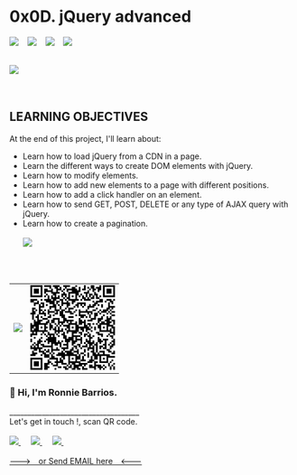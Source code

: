 # 0x0D. jQuery advanced

<!-- badges section with https://img.shields.io/ -->

<span>
  <img src="https://img.shields.io/badge/Specialization-webstack--frontend-green"/>
</span>
&nbsp;&nbsp;

<span>
  <img src="https://img.shields.io/badge/Training-Holberton-red"/>
</span>
&nbsp;&nbsp;

<span>
  <img src="https://img.shields.io/badge/Cohort%20%23-12-yellowgreen"/>
</span>
&nbsp;&nbsp;

<span>
  <img src="https://img.shields.io/badge/Directory-0x0D--JQuery__advanced-blue"/>
</span>
<br>
<br>

<!-- image and subtitle section -->

<img
  src="https://www.acens.com/comunicacion/wp-content/images/2016/12/word-image-1.png"
  width="300px"
/>


<br>

<!-- Learning objectives section -->

## **LEARNING OBJECTIVES**

At the end of this project, I'll learn about:

- Learn how to load jQuery from a CDN in a page.  
- Learn the different ways to create DOM elements with jQuery.  
- Learn how to modify elements.  
- Learn how to add new elements to a page with different positions.  
- Learn how to add a click handler on an element.  
- Learn how to send GET, POST, DELETE or any type of AJAX query with jQuery.  
- Learn how to create a pagination.  
  <br>
  <img src="https://media4.giphy.com/media/l378xUmMCMQix4BUI/giphy.gif?cid=ecf05e472y1vom367en3yetpl1a03740lnm6wlkk5l9njrci&rid=giphy.gif&ct=g"
  width="300px">

<!-- Social networks section -->

<br>
<br>
<table>
  <tr>
    <td>
      <img
        src="https://avatars.githubusercontent.com/u/65184918?v=4"
        width="150px"
      />
    </td>
    <td>
      <img
        src="https://github.com/ronniebm/holbertonschool-web_front_end/blob/master/qr-code.png"
        width="150px"
      />
    </td>
  </tr>
</table>

<h3>
  <b>👋 Hi, I'm Ronnie Barrios.
  </b>
</h3>
____________________________________
<br>
Let's get in touch !, scan QR code.
<br><br>

<a href="https://twitter.com/ronniealberto">
  <img 
    src="https://pics.freeicons.io/uploads/icons/png/20422544081555590088-512.png"
    width="30px"
  />
</a>
&emsp;

<a href="https://www.linkedin.com/in/ronniebm/">
  <img 
    src="https://pics.freeicons.io/uploads/icons/png/15792152941556105325-512.png"
    width="30px"
  />
</a>
&emsp;

<a href="https://github.com/ronniebm/">
  <img 
    src="https://pics.freeicons.io/uploads/icons/png/13702699181561032680-512.png"
    width="30px"
  />
</a>
&emsp;
<br>
<a href="mailto:ronnie.coding@gmail.com?subject=Let's do a meet ! &amp;body=Hi Ronnie, %0D%0A%0D%0A I've check your Github profile, i would like to contact you.%0D%0A%0D%0A Att,%0D%0A------------------------%0D%0A***your sign*** &amp;">
<br>
--->&emsp;or Send EMAIL here&emsp;<---
</a>
